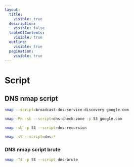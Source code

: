 ```yaml
---
layout:
  title:
    visible: true
  description:
    visible: false
  tableOfContents:
    visible: true
  outline:
    visible: true
  pagination:
    visible: true
---
```


# Script

## DNS nmap script

```bash
nmap --script=broadcast-dns-service-discovery google.com
```

```bash
nmap -Pn -sU --script=dns-check-zone -p 53 google.com
```

```bash
nmap -sU -p 53 --script=dns-recursion
```

```bash
nmap -sS --script=dns-*
```

### DNS nmap script brute&#x20;

```bash
nmap -T4 -p 53 --script dns-brute
```
